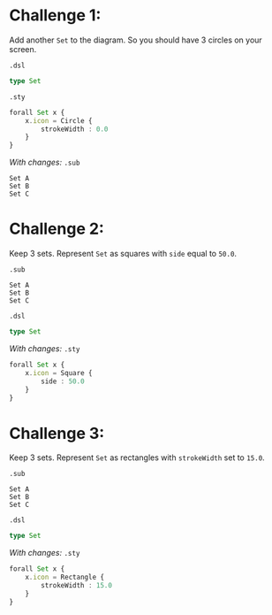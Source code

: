 # Challenge 1: 
Add another `Set` to the diagram. So you should have 3 circles on your screen.

`.dsl`
```typescript
type Set
```

`.sty`
```typescript
forall Set x {
    x.icon = Circle {
        strokeWidth : 0.0
    }
}
```

_With changes:_
`.sub`
```
Set A
Set B
Set C
```

# Challenge 2:
Keep 3 sets. Represent `Set` as squares with `side` equal to `50.0`.

`.sub`
```
Set A
Set B
Set C
```

`.dsl`
```typescript
type Set
```

_With changes:_
`.sty`
```typescript
forall Set x {
    x.icon = Square {
        side : 50.0
    }
}
```

# Challenge 3:
Keep 3 sets. Represent `Set` as rectangles with `strokeWidth` set to `15.0`.

`.sub`
```
Set A
Set B
Set C
```

`.dsl`
```typescript
type Set
```

_With changes:_
`.sty`
```typescript
forall Set x {
    x.icon = Rectangle {
        strokeWidth : 15.0
    }
}
```
